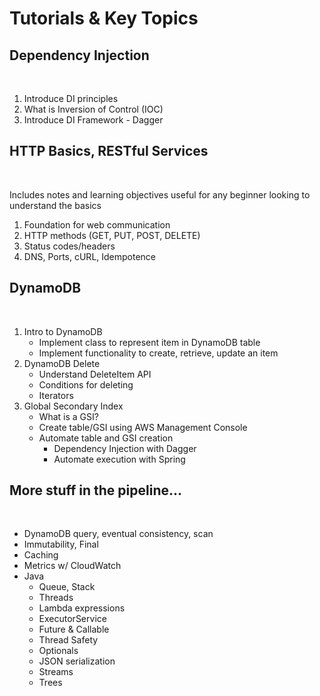 # Tutorials & Key Topics

## Dependency Injection
<br>

1. Introduce DI principles
1. What is Inversion of Control (IOC)
1. Introduce DI Framework - Dagger

## HTTP Basics, RESTful Services
<br>

Includes notes and learning objectives useful for any beginner looking to understand the basics

1. Foundation for web communication
1. HTTP methods (GET, PUT, POST, DELETE)
1. Status codes/headers
1. DNS, Ports, cURL, Idempotence

## DynamoDB
<br>

1. Intro to DynamoDB
    - Implement class to represent item in DynamoDB table
    - Implement functionality to create, retrieve, update an item
1. DynamoDB Delete
    - Understand DeleteItem API
    - Conditions for deleting
    - Iterators
1. Global Secondary Index
    - What is a GSI?
    - Create table/GSI using AWS Management Console
    - Automate table and GSI creation
       - Dependency Injection with Dagger
       - Automate execution with Spring
     
## More stuff in the pipeline...
<br>

- DynamoDB query, eventual consistency, scan
- Immutability, Final
- Caching
- Metrics w/ CloudWatch
- Java
    - Queue, Stack
    - Threads
    - Lambda expressions
    - ExecutorService
    - Future & Callable
    - Thread Safety
    - Optionals
    - JSON serialization
    - Streams
    - Trees
